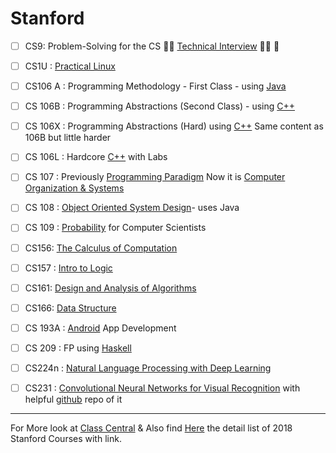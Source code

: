 # Stanford 
- [ ] CS9: Problem-Solving for the CS :round_pushpin::star2: [Technical Interview](http://web.stanford.edu/class/cs9/) :star2::round_pushpin: 🐼

- [ ] CS1U : [Practical Linux](https://practicalunix.org/)

- [ ] CS106 A : Programming Methodology - First Class - using [Java]()
- [ ] CS 106B : Programming Abstractions (Second Class) - using [C++](https://github.com/adhikariaman01/BookmarkSiteList/tree/master/MyBookmarkedLink/C-plus-plus)
- [ ] CS 106X : Programming Abstractions (Hard) using [C++](https://github.com/adhikariaman01/BookmarkSiteList/tree/master/MyBookmarkedLink/C-plus-plus) Same content as 106B but little harder
- [ ] CS 106L : Hardcore [C++](https://github.com/adhikariaman01/BookmarkSiteList/tree/master/MyBookmarkedLink/C-plus-plus) with Labs
- [ ] CS 107 : Previously [Programming Paradigm](https://www.youtube.com/playlist?list=PL9D558D49CA734A02) Now it is [Computer Organization & Systems](https://web.stanford.edu/class/cs107/syllabus.html)
- [ ] CS 108 : [Object Oriented System Design](http://web.stanford.edu/class/archive/cs/cs108/cs108.1092/)- uses Java



- [ ] CS 109 : [Probability](http://web.stanford.edu/class/cs109//) for Computer Scientists
- [ ] CS156: [The Calculus of Computation](http://web.stanford.edu/class/cs156/)
- [ ] CS157 : [Intro to Logic](http://logic.stanford.edu/classes/cs157/current/)

- [ ] CS161: [Design and Analysis of Algorithms](https://web.stanford.edu/class/cs161/)

- [ ] CS166: [Data Structure](https://web.stanford.edu/class/cs166/)
- [ ] CS 193A : [Android](https://github.com/adhikariaman01/BookmarkSiteList/tree/master/MyBookmarkedLink/Android) App Development


- [ ] CS 209 : FP using [Haskell](https://github.com/adhikariaman01/BookmarkSiteList/tree/master/MyBookmarkedLink/Haskell)


- [ ] CS224n : [Natural Language Processing with Deep Learning](http://web.stanford.edu/class/cs224n/) 
- [ ] CS231 : [Convolutional Neural Networks for Visual Recognition](http://vision.stanford.edu/teaching/cs231n/) with helpful [github](https://github.com/machinelearningnanodegree/stanford-cs231) repo of it

---
For More look at [Class Central](https://www.class-central.com/university/stanford) & Also find [Here](https://cs.stanford.edu/courses/schedules/2017-2018.autumn.php) the detail list of 2018 Stanford Courses with link.

